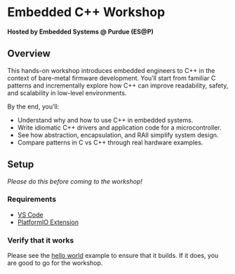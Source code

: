 # Embedded C++ Workshop
**Hosted by Embedded Systems @ Purdue (ES@P)**

## Overview
This hands-on workshop introduces embedded engineers to C++ in the context of bare-metal firmware development. You’ll start from familiar C patterns and incrementally explore how C++ can improve readability, safety, and scalability in low-level environments.

By the end, you’ll:

- Understand why and how to use C++ in embedded systems.
- Write idiomatic C++ drivers and application code for a microcontroller.
- See how abstraction, encapsulation, and RAII simplify system design.
- Compare patterns in C vs C++ through real hardware examples.

## Setup
_Please do this before coming to the workshop!_

### Requirements
- [VS Code](https://code.visualstudio.com/)
- [PlatformIO Extension](https://marketplace.visualstudio.com/items?itemName=platformio.platformio-ide)

### Verify that it works
Please see the [hello world](01_hello-world/README.md) example to ensure that it builds. If it does, you are good to go for the workshop.
